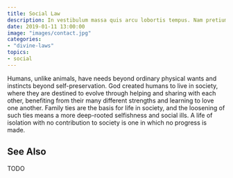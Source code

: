 ```yaml
---
title: Social Law
description: In vestibulum massa quis arcu lobortis tempus. Nam pretium arcu in odio vulputate luctus.
date: 2019-01-11 13:00:00
image: "images/contact.jpg"
categories:
- "divine-laws"
topics: 
- social
---
```


Humans, unlike animals, have needs beyond ordinary physical wants and instincts beyond self-preservation.  God created humans to live in society, where they are destined to evolve through helping and sharing with each other, benefiting from their many different strengths and learning to love one another.  Family ties are the basis for life in society, and the loosening of such ties means a more deep-rooted selfishness and social ills.  A life of isolation with no contribution to society is one in which no progress is made. 

## See Also
TODO



